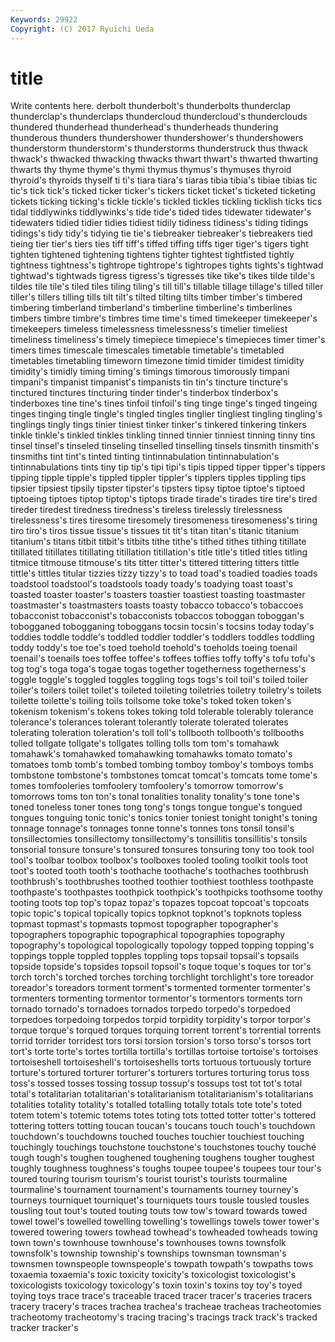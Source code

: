 ```yaml
---
Keywords: 29922 
Copyright: (C) 2017 Ryuichi Ueda
---
```


# title

Write contents here.
derbolt thunderbolt's thunderbolts thunderclap thunderclap's thunderclaps thundercloud
thundercloud's thunderclouds thundered thunderhead thunderhead's thunderheads thundering thunderous thunders thundershower
thundershower's thundershowers thunderstorm thunderstorm's thunderstorms thunderstruck thus thwack thwack's thwacked
thwacking thwacks thwart thwart's thwarted thwarting thwarts thy thyme thyme's
thymi thymus thymus's thymuses thyroid thyroid's thyroids thyself ti ti's
tiara tiara's tiaras tibia tibia's tibiae tibias tic tic's tick
tick's ticked ticker ticker's tickers ticket ticket's ticketed ticketing tickets
ticking ticking's tickle tickle's tickled tickles tickling ticklish ticks tics
tidal tiddlywinks tiddlywinks's tide tide's tided tides tidewater tidewater's tidewaters
tidied tidier tidies tidiest tidily tidiness tidiness's tiding tidings tidings's
tidy tidy's tidying tie tie's tiebreaker tiebreaker's tiebreakers tied tieing
tier tier's tiers ties tiff tiff's tiffed tiffing tiffs tiger
tiger's tigers tight tighten tightened tightening tightens tighter tightest tightfisted
tightly tightness tightness's tightrope tightrope's tightropes tights tights's tightwad tightwad's
tightwads tigress tigress's tigresses tike tike's tikes tilde tilde's tildes
tile tile's tiled tiles tiling tiling's till till's tillable tillage
tillage's tilled tiller tiller's tillers tilling tills tilt tilt's tilted
tilting tilts timber timber's timbered timbering timberland timberland's timberline timberline's
timberlines timbers timbre timbre's timbres time time's timed timekeeper timekeeper's
timekeepers timeless timelessness timelessness's timelier timeliest timeliness timeliness's timely timepiece
timepiece's timepieces timer timer's timers times timescale timescales timetable timetable's
timetabled timetables timetabling timeworn timezone timid timider timidest timidity timidity's
timidly timing timing's timings timorous timorously timpani timpani's timpanist timpanist's
timpanists tin tin's tincture tincture's tinctured tinctures tincturing tinder tinder's
tinderbox tinderbox's tinderboxes tine tine's tines tinfoil tinfoil's ting tinge
tinge's tinged tingeing tinges tinging tingle tingle's tingled tingles tinglier
tingliest tingling tingling's tinglings tingly tings tinier tiniest tinker tinker's
tinkered tinkering tinkers tinkle tinkle's tinkled tinkles tinkling tinned tinnier
tinniest tinning tinny tins tinsel tinsel's tinseled tinseling tinselled tinselling
tinsels tinsmith tinsmith's tinsmiths tint tint's tinted tinting tintinnabulation tintinnabulation's
tintinnabulations tints tiny tip tip's tipi tipi's tipis tipped tipper
tipper's tippers tipping tipple tipple's tippled tippler tippler's tipplers tipples
tippling tips tipsier tipsiest tipsily tipster tipster's tipsters tipsy tiptoe
tiptoe's tiptoed tiptoeing tiptoes tiptop tiptop's tiptops tirade tirade's tirades
tire tire's tired tireder tiredest tiredness tiredness's tireless tirelessly tirelessness
tirelessness's tires tiresome tiresomely tiresomeness tiresomeness's tiring tiro tiro's tiros
tissue tissue's tissues tit tit's titan titan's titanic titanium titanium's
titans titbit titbit's titbits tithe tithe's tithed tithes tithing titillate
titillated titillates titillating titillation titillation's title title's titled titles titling
titmice titmouse titmouse's tits titter titter's tittered tittering titters tittle
tittle's tittles titular tizzies tizzy tizzy's to toad toad's toadied
toadies toads toadstool toadstool's toadstools toady toady's toadying toast toast's
toasted toaster toaster's toasters toastier toastiest toasting toastmaster toastmaster's toastmasters
toasts toasty tobacco tobacco's tobaccoes tobacconist tobacconist's tobacconists tobaccos toboggan
toboggan's tobogganed tobogganing toboggans tocsin tocsin's tocsins today today's toddies
toddle toddle's toddled toddler toddler's toddlers toddles toddling toddy toddy's
toe toe's toed toehold toehold's toeholds toeing toenail toenail's toenails
toes toffee toffee's toffees toffies toffy toffy's tofu tofu's tog
tog's toga toga's togae togas together togetherness togetherness's toggle toggle's
toggled toggles toggling togs togs's toil toil's toiled toiler toiler's
toilers toilet toilet's toileted toileting toiletries toiletry toiletry's toilets toilette
toilette's toiling toils toilsome toke toke's toked token token's tokenism
tokenism's tokens tokes toking told tolerable tolerably tolerance tolerance's tolerances
tolerant tolerantly tolerate tolerated tolerates tolerating toleration toleration's toll toll's
tollbooth tollbooth's tollbooths tolled tollgate tollgate's tollgates tolling tolls tom
tom's tomahawk tomahawk's tomahawked tomahawking tomahawks tomato tomato's tomatoes tomb
tomb's tombed tombing tomboy tomboy's tomboys tombs tombstone tombstone's tombstones
tomcat tomcat's tomcats tome tome's tomes tomfooleries tomfoolery tomfoolery's tomorrow
tomorrow's tomorrows toms ton ton's tonal tonalities tonality tonality's tone
tone's toned toneless toner tones tong tong's tongs tongue tongue's
tongued tongues tonguing tonic tonic's tonics tonier toniest tonight tonight's
toning tonnage tonnage's tonnages tonne tonne's tonnes tons tonsil tonsil's
tonsillectomies tonsillectomy tonsillectomy's tonsillitis tonsillitis's tonsils tonsorial tonsure tonsure's tonsured
tonsures tonsuring tony too took tool tool's toolbar toolbox toolbox's
toolboxes tooled tooling toolkit tools toot toot's tooted tooth tooth's
toothache toothache's toothaches toothbrush toothbrush's toothbrushes toothed toothier toothiest toothless
toothpaste toothpaste's toothpastes toothpick toothpick's toothpicks toothsome toothy tooting toots
top top's topaz topaz's topazes topcoat topcoat's topcoats topic topic's
topical topically topics topknot topknot's topknots topless topmast topmast's topmasts
topmost topographer topographer's topographers topographic topographical topographies topography topography's topological
topologically topology topped topping topping's toppings topple toppled topples toppling
tops topsail topsail's topsails topside topside's topsides topsoil topsoil's toque
toque's toques tor tor's torch torch's torched torches torching torchlight
torchlight's tore toreador toreador's toreadors torment torment's tormented tormenter tormenter's
tormenters tormenting tormentor tormentor's tormentors torments torn tornado tornado's tornadoes
tornados torpedo torpedo's torpedoed torpedoes torpedoing torpedos torpid torpidity torpidity's
torpor torpor's torque torque's torqued torques torquing torrent torrent's torrential
torrents torrid torrider torridest tors torsi torsion torsion's torso torso's
torsos tort tort's torte torte's tortes tortilla tortilla's tortillas tortoise
tortoise's tortoises tortoiseshell tortoiseshell's tortoiseshells torts tortuous tortuously torture torture's
tortured torturer torturer's torturers tortures torturing torus toss toss's tossed
tosses tossing tossup tossup's tossups tost tot tot's total total's
totalitarian totalitarian's totalitarianism totalitarianism's totalitarians totalities totality totality's totalled totalling
totally totals tote tote's toted totem totem's totemic totems totes
toting tots totted totter totter's tottered tottering totters totting toucan
toucan's toucans touch touch's touchdown touchdown's touchdowns touched touches touchier
touchiest touching touchingly touchings touchstone touchstone's touchstones touchy touché tough
tough's toughen toughened toughening toughens tougher toughest toughly toughness toughness's
toughs toupee toupee's toupees tour tour's toured touring tourism tourism's
tourist tourist's tourists tourmaline tourmaline's tournament tournament's tournaments tourney tourney's
tourneys tourniquet tourniquet's tourniquets tours tousle tousled tousles tousling tout
tout's touted touting touts tow tow's toward towards towed towel
towel's towelled towelling towelling's towellings towels tower tower's towered towering
towers towhead towhead's towheaded towheads towing town town's townhouse townhouse's
townhouses towns townsfolk townsfolk's township township's townships townsman townsman's townsmen
townspeople townspeople's towpath towpath's towpaths tows toxaemia toxaemia's toxic toxicity
toxicity's toxicologist toxicologist's toxicologists toxicology toxicology's toxin toxin's toxins toy
toy's toyed toying toys trace trace's traceable traced tracer tracer's
traceries tracers tracery tracery's traces trachea trachea's tracheae tracheas tracheotomies
tracheotomy tracheotomy's tracing tracing's tracings track track's tracked tracker tracker's
